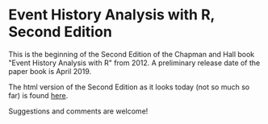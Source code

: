 # Event History Analysis with R, Second Edition

This is the beginning of the Second Edition of the
Chapman and Hall book "Event History Analysis with R" from 2012.
A preliminary release date of the paper book is April 2019.

The html version of the Second Edition as it looks today (not so much so
far) is found [here](http://goranbrostrom.se/EHAR2/).

Suggestions and comments are welcome!

